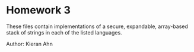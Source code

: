 # Homework 3
These files contain implementations of a secure, expandable, array-based stack of strings in each of the listed languages. 

Author: Kieran Ahn
